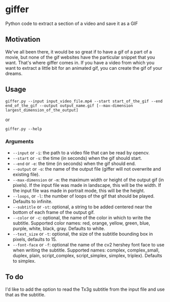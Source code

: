 # giffer
Python code to extract a section of a video and save it as a GIF

## Motivation
We've all been there, it would be so great if to have a gif of a part of a movie, but none of the gif websites have the particular snippet that you want. That's where giffer comes in. If you have a video from which you want to extract a little bit for an animated gif, you can create the gif of your dreams.

## Usage
`giffer.py --input input_video_file.mp4 --start start_of_the_gif --end end_of_the_gif --output output_name.gif [--max-dimension largest_dimension_of_the_output]`

or

`giffer.py --help`

### Arguments
- `--input` or `-i`: the path to a video file that can be read by opencv.
- `--start` or `-s`: the time (in seconds) when the gif should start.
- `--end` or `-e`: the time (in seconds) when the gif should end.
- `--output` or `-o`: the name of the output file (giffer will not overwrite and existing file).
- `--max-dimension` or `-m`: the maximum width or height of the output gif (in pixels). If the input file was made in landscape, this will be the width. If the input file was made in portrait mode, this will be the height.
- `--loops`, or `-l`: the number of loops of the gif that should be played. Defaults to infinite.
- `--subtitle` or `-st`: optional, a string to be added centered near the bottom of each frame of the output gif.
- `--color` or `-c`: optional, the name of the color in which to write the subtitle. Supported color names: red, orange, yellow, green, blue, purple, white, black, gray. Defaults to white.
- `--text_size` or `-t`: optional, the size of the subtitle bounding box in pixels, defaults to 15.
- `--font-face` or `-f`: optional the name of the cv2 hershey font face to use when writing the subtitle. Supported names: complex, complex_small, duplex, plain, script_complex, script_simplex, simplex, triplex).  Defaults to simplex.

## To do
I'd like to add the option to read the Tx3g subtitle from the input file and use that as the subtitle.
